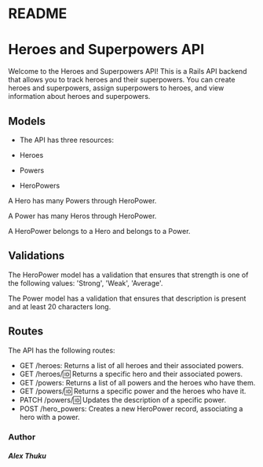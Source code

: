 # README

# Heroes and Superpowers API

Welcome to the Heroes and Superpowers API! This is a Rails API backend that allows you to track heroes and their superpowers. You can create heroes and superpowers, assign superpowers to heroes, and view information about heroes and superpowers.

## Models
- The API has three resources:

- Heroes
- Powers
- HeroPowers

A Hero has many Powers through HeroPower.

A Power has many Heros through HeroPower.

A HeroPower belongs to a Hero and belongs to a Power.

## Validations
The HeroPower model has a validation that ensures that strength is one of the following values: 'Strong', 'Weak', 'Average'.

The Power model has a validation that ensures that description is present and at least 20 characters long.

## Routes
The API has the following routes:

- GET /heroes: Returns a list of all heroes and their associated powers.
- GET /heroes/:id: Returns a specific hero and their associated powers.
- GET /powers: Returns a list of all powers and the heroes who have them.
- GET /powers/:id: Returns a specific power and the heroes who have it.
- PATCH /powers/:id: Updates the description of a specific power.
- POST /hero_powers: Creates a new HeroPower record, associating a hero with a power.

### Author
##### Alex Thuku


